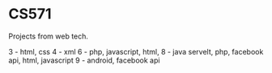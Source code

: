 CS571
=====

Projects from web tech.

3 - html, css
4 - xml
6 - php, javascript, html,
8 - java servelt, php, facebook api, html, javascript
9 - android, facebook api

